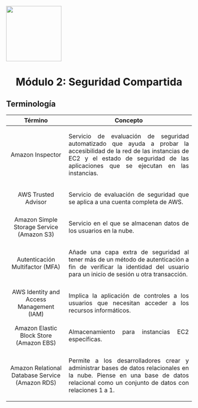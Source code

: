 <p align="left">
  <img src="https://semanadelcannabis.cayetano.edu.pe/assets/img/logo-upch.png" width="150">
  <h1 align="center">Módulo 2: Seguridad Compartida</h1>
</p>

## Terminología

| Término  | Concepto  |
| :------------: | :------------: |
| Amazon Inspector  | <p align="justify">Servicio de evaluación de seguridad automatizado que ayuda a probar la accesibilidad de la red de las instancias de EC2 y el estado de seguridad de las aplicaciones que se ejecutan en las instancias.</p>  |
| AWS Trusted Advisor  | <p align="justify">Servicio de evaluación de seguridad que se aplica a una cuenta completa de AWS. </p>  |
| Amazon Simple Storage Service (Amazon S3) | <p align="justify">Servicio en el que se almacenan datos de los usuarios en la nube.</p>  |
| Autenticación Multifactor (MFA)  | <p align="justify">Añade una capa extra de seguridad al tener más de un método de autenticación a fin de verificar la identidad del usuario para un inicio de sesión u otra transacción.</p>  |
| AWS Identity and Access Management (IAM)  | <p align="justify">Implica la aplicación de controles a los usuarios que necesitan acceder a los recursos informáticos.</p>  |
| Amazon Elastic Block Store (Amazon EBS)  | <p align="justify">Almacenamiento para instancias EC2 específicas.</p>  |
| Amazon Relational Database Service (Amazon RDS)  | <p align="justify">Permite a los desarrolladores crear y administrar bases de datos relacionales en la nube. Piense en una base de datos relacional como un conjunto de datos con relaciones 1 a 1.</p>  |
